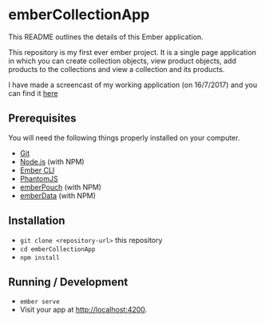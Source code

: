 # emberCollectionApp

This README outlines the details of this Ember application.

This repository is my first ever ember project. It is a single page application in which you can create collection objects, view product objects, add products to the collections and view a collection and its products.

I have made a screencast of my working application (on 16/7/2017) and you can find it [here]()

## Prerequisites

You will need the following things properly installed on your computer.

* [Git](https://git-scm.com/)
* [Node.js](https://nodejs.org/) (with NPM)
* [Ember CLI](https://ember-cli.com/)
* [PhantomJS](http://phantomjs.org/)
* [emberPouch](https://www.npmjs.com/package/ember-pouch) (with NPM)
* [emberData](https://www.npmjs.com/package/ember-data) (with NPM)

## Installation

* `git clone <repository-url>` this repository
* `cd emberCollectionApp`
* `npm install`

## Running / Development

* `ember serve`
* Visit your app at [http://localhost:4200](http://localhost:4200).

